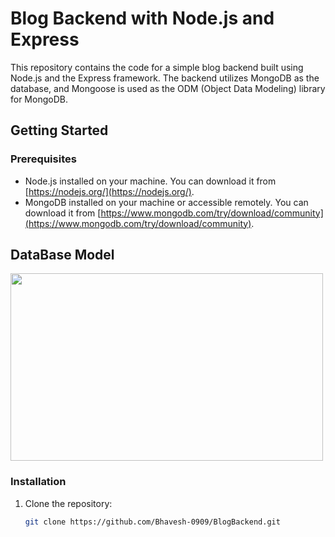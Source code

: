 # Blog Backend with Node.js and Express

This repository contains the code for a simple blog backend built using Node.js and the Express framework. The backend utilizes MongoDB as the database, and Mongoose is used as the ODM (Object Data Modeling) library for MongoDB.

## Getting Started

### Prerequisites

- Node.js installed on your machine. You can download it from [https://nodejs.org/](https://nodejs.org/).
- MongoDB installed on your machine or accessible remotely. You can download it from [https://www.mongodb.com/try/download/community](https://www.mongodb.com/try/download/community).

## DataBase Model
<img width=500 height=300
  src="https://github.com/Bhavesh-0909/BlogBackend/assets/133791708/e4926b70-46f5-461d-a0a4-071d48a8fd06"/>
### Installation

1. Clone the repository:

   ```bash
   git clone https://github.com/Bhavesh-0909/BlogBackend.git


